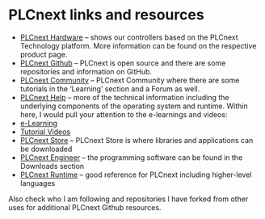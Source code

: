 # PLCnext links and resources

- [PLCnext Hardware](https://www.phoenixcontact.com/en-au/products/plcs-controllers-and-i-os/automation-technology-for-plcnext-technology?f=NobwRAdghgtgpmAXGACgJwPYBMCuBjAFwAICBPABwQBowAzASwBsC40BJLJMczXQgfTKUwNBs1YAVCgmQBZAKoSAggCEAMgFERdenEadk6bPmJDqO8WgBqURjjgBnJMDABhDBAKZGjVmAC6AL7%2BQA) – shows our controllers based on the PLCnext Technology platform. More information can be found on the respective product page.
- [PLCnext Github](https://github.com/plcnext) – PLCnext is open source and there are some repositories and information on GitHub.
- [PLCnext Community](https://plcnext-community.net) – PLCnext Community where there are some tutorials in the ‘Learning’ section and a Forum as well.
- [PLCnext Help](https://plcnext.help) – more of the technical information including the underlying components of the operating system and runtime. Within here, I would pull your attention to the e-learnings and videos:
-	[e-Learning](https://plcnext-community.net/learning/#elearning)
-	[Tutorial Videos](https://plcnext-community.net/learning/#videos)
- [PLCnext Store](https://plcnextstore.com) – PLCnext Store is where libraries and applications can be downloaded
- [PLCnext Engineer](https://www.phoenixcontact.com/en-au/products/programming-plcnext-engineer-1046008) – the programming software can be found in the Downloads section
- [PLCnext Runtime](https://www.plcnext-runtime.com/) – good reference for PLCnext including higher-level languages

Also check who I am following and repositories I have forked from other uses for additional PLCnext Github resources.

